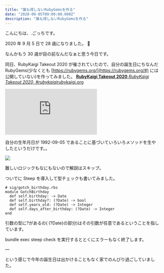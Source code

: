 ```yaml
---
title: "誰も得しないRubyGemsを作る"
date: "2020-09-05T09:00:00.000Z"
description: "誰も得しないRubyGemsを作る"
---
```


こんにちは、.ごっちです。

2020 年 9 月 5 日で 28 歳になりました。 🎂

なんかもう 30 歳が目の前なんだなぁと思う今日です。

同日、RubyKaigi Takeout 2020 が催されていたので、自分の誕生日にちなんだ RubyGems(少なくとも [https://rubygems.org/](https://rubygems.org/#) には公開していない)を作ってみました。
[**RubyKaigi Takeout 2020**
*RubyKaigi Takeout 2020, #rubykaigi*rubykaigi.org](https://rubykaigi.org/2020-takeout)

<iframe src="https://medium.com/media/40d96c50372e0eafbdec3c453eb6740f" frameborder=0></iframe>

自分の生年月日が 1992-09-05 であることに基づいていろいろメソッドを生やしたというだけです。。

![](https://cdn-images-1.medium.com/max/2000/1*vQa_zQD_4FDiK3lMvPB4ug.png)

難しいロジックもなにもないので解説はスキップ。

ついでに Steep を導入して型チェックも書いてみました。

    # sig/gotch_birthday.rbs
    module GotchBirthday
      def self.birthday: -> Date
      def self.birthday?: (?Date) -> bool
      def self.years_old: (?Date) -> Integer
      def self.days_after_birthday: (?Date) -> Integer                       end

引数の型に?があるの( (?Date)の部分)はその引数が任意であるということを指しています。

bundle exec steep check を実行するととくにエラーもなく終了します。

—

という感じで今年の誕生日は出かけることもなく家でのんびり過ごしていました。

